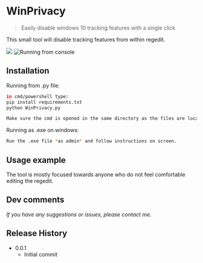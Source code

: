 # WinPrivacy
> Easily disable windows 10 tracking features with a single click


This small tool will disable tracking features from within regedit.

![](https://imgur.com/jcW3w9Z)
![Running from console](https://i.imgur.com/jcW3w9Z.png)
## Installation
Running from .py file:

```sh
in cmd/powershell type:
pip install requirements.txt
python WinPrivacy.py

Make sure the cmd is opened in the same directory as the files are locate
```

Running as .exe on windows:
```sh
Run the .exe file *as admin* and follow instructions on screen.
```

## Usage example

The tool is mostly focused towards anyone who do not feel comfortable editing the regedit. 


## Dev comments

_If you have any suggestions or issues, please contact me._

## Release History


* 0.0.1
    * Initial commit




<!-- Markdown link & img dfn's -->
[npm-image]: https://img.shields.io/npm/v/datadog-metrics.svg?style=flat-square
[npm-url]: https://npmjs.org/package/datadog-metrics
[npm-downloads]: https://img.shields.io/npm/dm/datadog-metrics.svg?style=flat-square
[travis-image]: https://img.shields.io/travis/dbader/node-datadog-metrics/master.svg?style=flat-square
[travis-url]: https://travis-ci.org/dbader/node-datadog-metrics
[wiki]: https://github.com/yourname/yourproject/wiki
